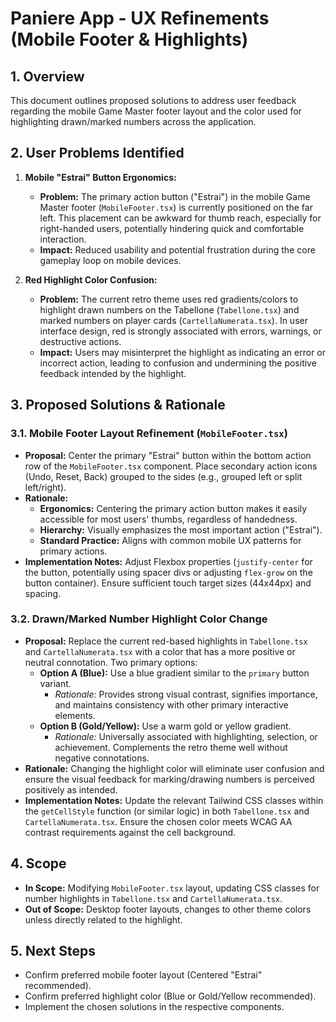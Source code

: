 # Paniere App - UX Refinements (Mobile Footer & Highlights)

## 1. Overview

This document outlines proposed solutions to address user feedback regarding the mobile Game Master footer layout and the color used for highlighting drawn/marked numbers across the application.

## 2. User Problems Identified

1.  **Mobile "Estrai" Button Ergonomics:**

    - **Problem:** The primary action button ("Estrai") in the mobile Game Master footer (`MobileFooter.tsx`) is currently positioned on the far left. This placement can be awkward for thumb reach, especially for right-handed users, potentially hindering quick and comfortable interaction.
    - **Impact:** Reduced usability and potential frustration during the core gameplay loop on mobile devices.

2.  **Red Highlight Color Confusion:**
    - **Problem:** The current retro theme uses red gradients/colors to highlight drawn numbers on the Tabellone (`Tabellone.tsx`) and marked numbers on player cards (`CartellaNumerata.tsx`). In user interface design, red is strongly associated with errors, warnings, or destructive actions.
    - **Impact:** Users may misinterpret the highlight as indicating an error or incorrect action, leading to confusion and undermining the positive feedback intended by the highlight.

## 3. Proposed Solutions & Rationale

### 3.1. Mobile Footer Layout Refinement (`MobileFooter.tsx`)

- **Proposal:** Center the primary "Estrai" button within the bottom action row of the `MobileFooter.tsx` component. Place secondary action icons (Undo, Reset, Back) grouped to the sides (e.g., grouped left or split left/right).
- **Rationale:**
  - **Ergonomics:** Centering the primary action button makes it easily accessible for most users' thumbs, regardless of handedness.
  - **Hierarchy:** Visually emphasizes the most important action ("Estrai").
  - **Standard Practice:** Aligns with common mobile UX patterns for primary actions.
- **Implementation Notes:** Adjust Flexbox properties (`justify-center` for the button, potentially using spacer divs or adjusting `flex-grow` on the button container). Ensure sufficient touch target sizes (44x44px) and spacing.

### 3.2. Drawn/Marked Number Highlight Color Change

- **Proposal:** Replace the current red-based highlights in `Tabellone.tsx` and `CartellaNumerata.tsx` with a color that has a more positive or neutral connotation. Two primary options:
  - **Option A (Blue):** Use a blue gradient similar to the `primary` button variant.
    - _Rationale:_ Provides strong visual contrast, signifies importance, and maintains consistency with other primary interactive elements.
  - **Option B (Gold/Yellow):** Use a warm gold or yellow gradient.
    - _Rationale:_ Universally associated with highlighting, selection, or achievement. Complements the retro theme well without negative connotations.
- **Rationale:** Changing the highlight color will eliminate user confusion and ensure the visual feedback for marking/drawing numbers is perceived positively as intended.
- **Implementation Notes:** Update the relevant Tailwind CSS classes within the `getCellStyle` function (or similar logic) in both `Tabellone.tsx` and `CartellaNumerata.tsx`. Ensure the chosen color meets WCAG AA contrast requirements against the cell background.

## 4. Scope

- **In Scope:** Modifying `MobileFooter.tsx` layout, updating CSS classes for number highlights in `Tabellone.tsx` and `CartellaNumerata.tsx`.
- **Out of Scope:** Desktop footer layouts, changes to other theme colors unless directly related to the highlight.

## 5. Next Steps

- Confirm preferred mobile footer layout (Centered "Estrai" recommended).
- Confirm preferred highlight color (Blue or Gold/Yellow recommended).
- Implement the chosen solutions in the respective components.
